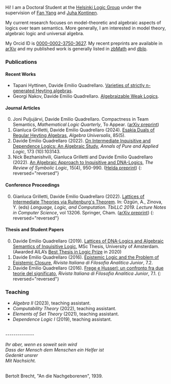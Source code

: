 Hi! I am a Doctoral Student at the [Helsinki Logic Group](https://wiki.helsinki.fi/display/Logic/Home) under the supervision of [Fan Yang](https://sites.google.com/site/fanyanghp/) and [Juha Kontinen](https://www.mv.helsinki.fi/home/jkontine/). 

My current research focuses on model-theoretic and algebraic aspects of logics over team semantics. More generally, I am interested in model theory, algebraic logic and universal algebra.

My Orcid ID is [0000-0002-3750-3627](https://orcid.org/0000-0002-3750-3627). My recent preprints are available in [arXiv](https://arxiv.org/search/?searchtype=author&query=Quadrellaro%2C+D+E) and my published work is generally listed in [zbMath](https://zbmath.org/authors/quadrellaro.davide-emilio) and  [dblp](https://dblp.org/pid/317/7843.html).

### Publications
#### Recent Works
- Tapani Hyttinen, Davide Emilio Quadrellaro. [Varieties of strictly n-generated Heyting algebras](https://arxiv.org/abs/2306.12250).
- Georgi Nakov, Davide Emilio Quadrellaro. [Algebraizable Weak Logics](https://arxiv.org/abs/2210.06047).

#### Journal Articles
0. Joni Puljujärvi, Davide Emilio Quadrellaro. Compactness in Team Semantics, _Mathematical Logic Quarterly_, To Appear. ([arXiv preprint](https://arxiv.org/abs/2212.03677))
0. Gianluca Grilletti, Davide Emilio Quadrellaro (2024). [Esakia Duals of Regular Heyting Algebras](https://doi.org/10.1007/s00012-023-00833-5), _Algebra Universalis_, 85(5).
0. Davide Emilio Quadrellaro (2022). [On Intermediate Inquisitive and Dependence Logics: An Algebraic Study](https://www.sciencedirect.com/science/article/pii/S0168007222000586), _Annals of Pure and Applied Logic_, 173 (10):103143.
0. Nick Bezhanishvili, Gianluca Grilletti and Davide Emilio Quadrellaro (2022). [An Algebraic Approach to Inquisitive and DNA-Logics](https://www.doi.org/10.1017/S175502032100054X), _The Review of Symbolic Logic_, 15(4), 950-990. ([Helda preprint](https://researchportal.helsinki.fi/files/176225977/An_Algebraic_Approach_to_Inquisitive_and_DNA_Logics.pdf))
{: reversed="reversed"}


#### Conference Proceedings
0. Gianluca Grilletti, Davide Emilio Quadrellaro (2022). [Lattices of Intermediate Theories via Ruitenburg's Theorem](https://doi.org/10.1007/978-3-030-98479-3_15). In: Özgün, A., Zinova, Y. (eds) _Language, Logic, and Computation. TbiLLC 2019. Lecture Notes in Computer Science_, vol 13206. Springer, Cham. ([arXiv preprint](https://arxiv.org/abs/2004.00989))
{: reversed="reversed"}

#### Thesis and Student Papers
0. Davide Emilio Quadrellaro (2019). [Lattices of DNA-Logics and Algebraic Semantics of Inquisitive Logic](https://eprints.illc.uva.nl/1722/1/MoL-2019-25.text.pdf), MSc Thesis, University of Amsterdam. (Awarded AILA’s [Best Thesis in Logic Prize](https://www.ailalogica.it/premi/premio-32) in 2020)
0. Davide Emilio Quadrellaro (2016). [Epistemic Logic and the Problem of Epistemic Closure](https://riviste.unimi.it/index.php/rifanalitica/article/view/11089), _Rivista Italiana di Filosofia Analitica Junior_, 7.2.
0. Davide Emilio Quadrellaro (2016). [Frege e Husserl: un confronto fra due teorie del significato](https://riviste.unimi.it/index.php/rifanalitica/article/view/7114), _Rivista Italiana di Filosofia Analitica Junior_, 7.1.
{: reversed="reversed"}

### Teaching
- _Algebra II_ (2023), teaching assistant. 
- _Computability Theory_ (2022), teaching assistant. 
- _Elements of Set Theory_ (2021), teaching assistant. 
- _Dependence Logic I_ (2019), teaching assistant.

<br>
--------------
<br>
<p align="left">
 <i>Ihr aber, wenn es soweit sein wird  <br>
Dass der Mensch dem Menschen ein Helfer ist <br>
Gedenkt unsrer <br>
Mit Nachsicht. </i> <br> <br>

Bertolt Brecht, "An die Nachgeborenen", 1939.
</p>
